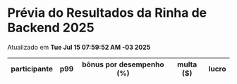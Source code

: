 # Prévia do Resultados da Rinha de Backend 2025
Atualizado em **Tue Jul 15 07:59:52 AM -03 2025**


| participante | p99 | bônus por desempenho (%) | multa ($) | lucro |
| -- | -- | -- | -- | -- |
